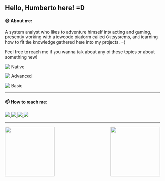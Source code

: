 ## Hello, Humberto here! =D

#### 😄 About me:
A system analyst who likes to adventure himself into acting and gaming, presently working with a lowcode platform called Outsystems, and learning how to fit the knowledge gathered here into my projects. =) 

Feel free to reach me if you wanna talk about any of these topics or about something new!

<p><img align="top" src="https://www.countryflags.io/br/shiny/24.png"> Native</p>
<p><img align="top" src="https://www.countryflags.io/us/shiny/24.png"> Advanced</p>
<p><img align="top" src="https://www.countryflags.io/jp/shiny/24.png"> Basic</p> 
<hr />

#### 📫 How to reach me:
<a href="https://includestudio.com.br" target="_blank">
  <img src="https://img.shields.io/badge/-Include_Studio-%23f33?style=for-the-badge&logoColor=white" target="_blank">
</a>
<a href="https://www.linkedin.com/in/matiashumberto/" target="_blank">
  <img src="https://img.shields.io/badge/-LinkedIn-%230077B5?style=for-the-badge&logo=linkedin&logoColor=white" target="_blank">
</a>
<a href = "mailto:humberto.matiasf@gmail.com">
  <img src="https://img.shields.io/badge/-Gmail-%23EA4335?style=for-the-badge&logo=gmail&logoColor=white" target="_blank">
</a>
<a href="https://www.outsystems.com/profile/p0lqqbsdoy/" target="_blank">
  <img src="https://img.shields.io/badge/-Outsystems-%23f22800?style=for-the-badge&logoColor=white" target="_blank">
</a>
<hr />

<img align="left" height="160em" src="https://github-readme-stats.vercel.app/api?username=betomatias&show_icons=true&theme=nightowl&include_all_commits=true&count_private=true"/>
<img align="right" height="160em" src="https://github-readme-stats.vercel.app/api/top-langs/?username=betomatias&layout=compact&langs_count=7&theme=nightowl"/>

